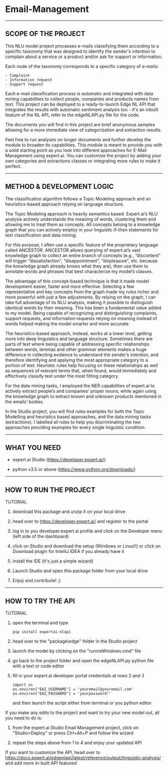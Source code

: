 # Email-Management

---------------------
SCOPE OF THE PROJECT 
---------------------

This NLU model project processes e-mails classifying them according to a specific taxonomy that was designed to identify the sender's intention to complain about a service or a product and/or ask for support or information. 

Each node of the taxonomy corresponds to a specific category of e-mails:

	- Complaint
	- Information request
	- Support request

Each e-mail classification process is automatic and integrated with data mining capabilities to collect people, companies and products names from text. This project can be deployed to a ready-to-launch Edge NL API that integrates the results with automatic sentiment analysis too - it's an inbuilt feature of the NL API, refer to the edgeNLAPI.py file for the code.

The documents you will find in this project are brief anonymous samples allowing for a more immediate view of categorization and extraction results. 

Feel free to run analyses on longer documents and further develop the module to broaden its capabilities. This module is meant to provide you with a solid starting point as you look into different approaches for E-Mail Management using expert.ai. You can customize the project by adding your own categories and extractions classes or integrating more rules to make it perfect.

------------------------------------
METHOD & DEVELOPMENT LOGIC         
------------------------------------

The classification algorithm follows a Topic Modeling approach and an heuristics-based approach relying on language structure.

The Topic Modeling approach is heavily semantics based. Expert.ai’s NLU analysis actively understands the meaning of words, clustering them and allowing me to treat them as concepts. All concepts belong to a knowledge graph that you can actively employ in your linguistic if-then statements for text classification and data mining.

For this purpose, I often use a specific feature of the proprietary language called ANCESTOR. ANCESTOR allows querying of expert.ai’s vast knowledge graph to collect an entire branch of concepts (e.g., “discontent” will trigger “dissatisfaction”, “disappointment”, “displeasure”, etc. because the knowledge graph already knows what they are), then use them to annotate words and phrases that best characterize my model’s classes.

The advantage of this concept-based technique is that it made model development easier, faster and more effective. Selecting a few representative and key concepts from the graph made my rules richer and more powerful with just a few adjustments. By relying on the graph, I can take full advantage of its NLU analysis, making it possible to distinguish identical words by their meaning. This has been a fundamental value added to my model. Being capable of recognizing and distinguishing complaints, support requests, and information requests relying on meaning instead of words helped making the model smarter and more accurate.

The heuristics-based approach, instead, works at a lower level, getting more into deep linguistics and language structure. Sometimes there are parts of text where being capable of addressing specific relationships between words, lemmas and other grammar elements makes a huge difference in collecting evidence to understand the sender’s intention, and therefore identifying and applying the most appropriate category to a portion of text. Heuristic rules help focusing on these relationships as well as sequences of relevant terms that, when found, would immediately and effectively classify text under the most fitting category. 

For the data mining tasks, I employed the NER capabilities of expert.ai to actively extract people’s and companies’ proper nouns, while again using the knowledge graph to extract known and unknown products mentioned in the emails’ bodies.

In the Studio project, you will find rules examples for both the Topic Modelling and heuristics based approaches, and the data mining tasks (extractions). I labelled all rules to help you discriminating the two approaches providing examples for every single linguistic condition.

--------------
WHAT YOU NEED 
--------------

-	expert.ai Studio (https://developer.expert.ai/)

-	python v3.5 or above (https://www.python.org/downloads/)

-----------------------
HOW TO RUN THE PROJECT 
-----------------------

TUTORIAL

1.	download this package and unzip it on your local drive

2.	head over to  https://developer.expert.ai/ and register to the portal

3.	log in to you developer.expert.ai profile and click on the Developer menu (left side of the dashboard)

4.	click on Studio and download the setup (Windows or Linux!!) or click on Download plugin for IntelliJ IDEA if you already have it

5.	install the IDE (it's just a simple wizard)

6.	Launch Studio and open this package folder from your local drive

7.	Enjoy and contribute! ;)

-------------------
HOW TO TRY THE API 
-------------------

TUTORIAL

1.	open the terminal and type 
		
		pip install expertai-nlapi

2.	head over to the "package\edge" folder in the Studio project

3.	launch the model by clicking on the "runmeWindows.cmd" file

4.	go back to the project folder and open the edgeNLAPI.py python file with a text or code editor

5.	fill in your expert.ai developer portal credentials at rows 2 and 3

		import os
		os.environ["EAI_USERNAME"] = 'youremail@youremail.com'
		os.environ["EAI_PASSWORD"] = 'yourpassword!'

	and then launch the script either from terminal or you python editor.


If you make any edits to the project and want to try your new model out, all you need to do is:

1.	from the expert.ai Studio Email Management project, click on "Studio>Deploy" or press Ctrl+Alt+P and follow the wizard

2.	repeat the steps above from 1 to 4 and enjoy your updated API


If you want to customize the API, head over to https://docs.expert.ai/edgenlapi/latest/reference/output/linguistic-analysis/ and add more in-built API features!

